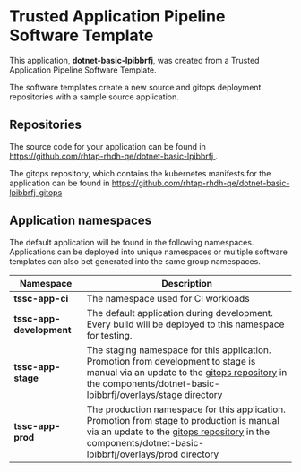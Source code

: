 # Trusted Application Pipeline Software Template

This application, **dotnet-basic-lpibbrfj**, was created from a Trusted Application Pipeline Software Template.

The software templates create a new source and gitops deployment repositories with a sample source application. 

## Repositories

The source code for your application can be found in [https://github.com/rhtap-rhdh-qe/dotnet-basic-lpibbrfj ](https://github.com/rhtap-rhdh-qe/dotnet-basic-lpibbrfj ).
 
The gitops repository, which contains the kubernetes manifests for the application can be found in 
[https://github.com/rhtap-rhdh-qe/dotnet-basic-lpibbrfj-gitops ](https://github.com/rhtap-rhdh-qe/dotnet-basic-lpibbrfj-gitops ) 

## Application namespaces 

The default application will be found in the following namespaces. Applications can be deployed into unique namespaces or multiple software templates can also bet generated into the same group namespaces.  

|  Namespace   |  Description   |  
| -------- | -------- |
| **tssc-app-ci** | The namespace used for CI workloads |
| **tssc-app-development** | The default application during development. Every build will be deployed to this namespace for testing. |
| **tssc-app-stage** | The staging namespace for this application. Promotion from development to stage is manual via an update to the [gitops repository](https://github.com/rhtap-rhdh-qe/dotnet-basic-lpibbrfj-gitops ) in the components/dotnet-basic-lpibbrfj/overlays/stage directory |
| **tssc-app-prod** | The production namespace for this application. Promotion from stage to production is manual via an update to the [gitops repository](https://github.com/rhtap-rhdh-qe/dotnet-basic-lpibbrfj-gitops ) in the components/dotnet-basic-lpibbrfj/overlays/prod directory |